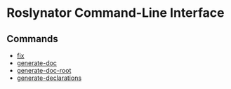 
# Roslynator Command-Line Interface

## Commands

* [fix](fix-command.md)
* [generate-doc](generate-doc-command.md)
* [generate-doc-root](generate-doc-root-command.md)
* [generate-declarations](generate-declarations-command.md)

